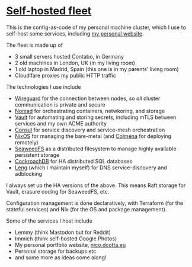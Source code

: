 # [Self-hosted fleet](https://nico.dcotta.eu/projects/selfhosted-homelab)

This is the config-as-code of my personal machine cluster, which I use to self-host some services, including [my personal website](https://nico.dcotta.eu/projects/selfhosted-homelab).

The fleet is made up of
- 3 small servers hosted Contabo, in Germany
- 2 old machines in London, UK (in my living room)
- 1 old laptop in Madrid, Spain (this one is in my parents' living room)
- Cloudlfare proxies my public HTTP traffic


The technologies I use include
- [Wireguard](https://www.wireguard.com/) for the connection between nodes, so _all_ cluster communication is private and secure
- [Nomad](https://www.nomadproject.io/) for orchestrating containers, netwkoring, and storage
- [Vault](https//https://www.vaultproject.io/) for automating and storing secrets, including mTLS between services and my own ACME authority
- [Consul](https://www.consul.io/) for service discovery and service-mesh orchestration
- [NixOS](https://nixos.org/) for managing the bare-metal (and [Colmena](https://github.com/zhaofengli/colmena) for deploying remotely)
- [SeaweedFS](https://github.com/seaweedfs/seaweedfs) as a distributed filesystem to manage highly available persistent storage
- [CockroachDB](https://github.com/cockroachdb/cockroach) for HA distributed SQL databases
- [Leng](https://github/cottand/leng) (which I maintain myself) for DNS service-discovery and adblocking

I always set up the HA versions of the above. This means Raft storage for Vault, erasure coding for SeaweedFS, etc.

Configuration management is done declaratively, with Terraform (for the stateful services) and Nix (for the OS and package management).

Some of the services I host include
- Lemmy (think Mastodon but for Reddit)
- Immich (think self-hosted Google Photos)
- My personal portfolio website, [nico.dcotta.eu](https://nico.dcotta.eu)
- Personal storage for backups etc
- and some more as ideas come along!

